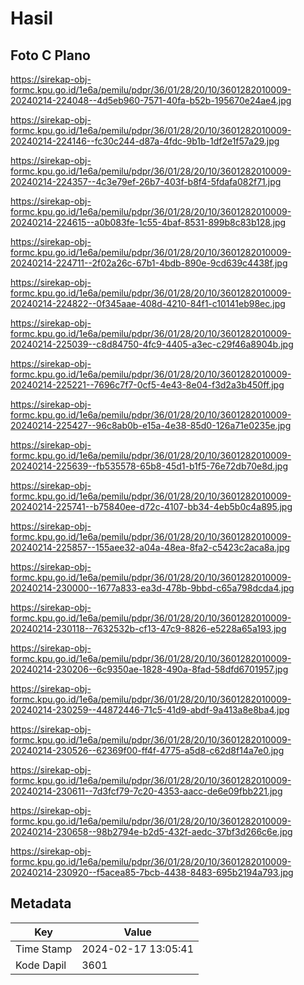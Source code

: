 # Hasil

## Foto C Plano

https://sirekap-obj-formc.kpu.go.id/1e6a/pemilu/pdpr/36/01/28/20/10/3601282010009-20240214-224048--4d5eb960-7571-40fa-b52b-195670e24ae4.jpg

https://sirekap-obj-formc.kpu.go.id/1e6a/pemilu/pdpr/36/01/28/20/10/3601282010009-20240214-224146--fc30c244-d87a-4fdc-9b1b-1df2e1f57a29.jpg

https://sirekap-obj-formc.kpu.go.id/1e6a/pemilu/pdpr/36/01/28/20/10/3601282010009-20240214-224357--4c3e79ef-26b7-403f-b8f4-5fdafa082f71.jpg

https://sirekap-obj-formc.kpu.go.id/1e6a/pemilu/pdpr/36/01/28/20/10/3601282010009-20240214-224615--a0b083fe-1c55-4baf-8531-899b8c83b128.jpg

https://sirekap-obj-formc.kpu.go.id/1e6a/pemilu/pdpr/36/01/28/20/10/3601282010009-20240214-224711--2f02a26c-67b1-4bdb-890e-9cd639c4438f.jpg

https://sirekap-obj-formc.kpu.go.id/1e6a/pemilu/pdpr/36/01/28/20/10/3601282010009-20240214-224822--0f345aae-408d-4210-84f1-c10141eb98ec.jpg

https://sirekap-obj-formc.kpu.go.id/1e6a/pemilu/pdpr/36/01/28/20/10/3601282010009-20240214-225039--c8d84750-4fc9-4405-a3ec-c29f46a8904b.jpg

https://sirekap-obj-formc.kpu.go.id/1e6a/pemilu/pdpr/36/01/28/20/10/3601282010009-20240214-225221--7696c7f7-0cf5-4e43-8e04-f3d2a3b450ff.jpg

https://sirekap-obj-formc.kpu.go.id/1e6a/pemilu/pdpr/36/01/28/20/10/3601282010009-20240214-225427--96c8ab0b-e15a-4e38-85d0-126a71e0235e.jpg

https://sirekap-obj-formc.kpu.go.id/1e6a/pemilu/pdpr/36/01/28/20/10/3601282010009-20240214-225639--fb535578-65b8-45d1-b1f5-76e72db70e8d.jpg

https://sirekap-obj-formc.kpu.go.id/1e6a/pemilu/pdpr/36/01/28/20/10/3601282010009-20240214-225741--b75840ee-d72c-4107-bb34-4eb5b0c4a895.jpg

https://sirekap-obj-formc.kpu.go.id/1e6a/pemilu/pdpr/36/01/28/20/10/3601282010009-20240214-225857--155aee32-a04a-48ea-8fa2-c5423c2aca8a.jpg

https://sirekap-obj-formc.kpu.go.id/1e6a/pemilu/pdpr/36/01/28/20/10/3601282010009-20240214-230000--1677a833-ea3d-478b-9bbd-c65a798dcda4.jpg

https://sirekap-obj-formc.kpu.go.id/1e6a/pemilu/pdpr/36/01/28/20/10/3601282010009-20240214-230118--7632532b-cf13-47c9-8826-e5228a65a193.jpg

https://sirekap-obj-formc.kpu.go.id/1e6a/pemilu/pdpr/36/01/28/20/10/3601282010009-20240214-230206--6c9350ae-1828-490a-8fad-58dfd6701957.jpg

https://sirekap-obj-formc.kpu.go.id/1e6a/pemilu/pdpr/36/01/28/20/10/3601282010009-20240214-230259--44872446-71c5-41d9-abdf-9a413a8e8ba4.jpg

https://sirekap-obj-formc.kpu.go.id/1e6a/pemilu/pdpr/36/01/28/20/10/3601282010009-20240214-230526--62369f00-ff4f-4775-a5d8-c62d8f14a7e0.jpg

https://sirekap-obj-formc.kpu.go.id/1e6a/pemilu/pdpr/36/01/28/20/10/3601282010009-20240214-230611--7d3fcf79-7c20-4353-aacc-de6e09fbb221.jpg

https://sirekap-obj-formc.kpu.go.id/1e6a/pemilu/pdpr/36/01/28/20/10/3601282010009-20240214-230658--98b2794e-b2d5-432f-aedc-37bf3d266c6e.jpg

https://sirekap-obj-formc.kpu.go.id/1e6a/pemilu/pdpr/36/01/28/20/10/3601282010009-20240214-230920--f5acea85-7bcb-4438-8483-695b2194a793.jpg


## Metadata

| Key        | Value               |
| ---------- | ------------------- |
| Time Stamp | 2024-02-17 13:05:41 |
| Kode Dapil | 3601                |




